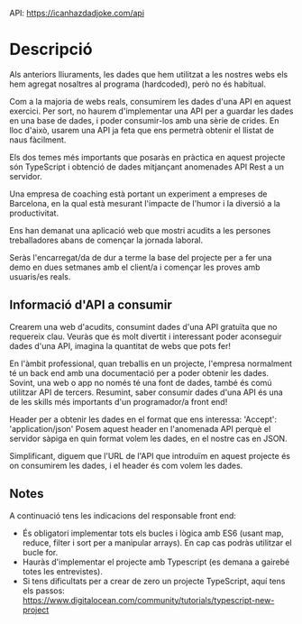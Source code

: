 API: https://icanhazdadjoke.com/api

# Descripció

Als anteriors lliuraments, les dades que hem utilitzat a les nostres webs els hem agregat nosaltres al programa (hardcoded), però no és habitual.

Com a la majoria de webs reals, consumirem les dades d'una API en aquest exercici. Per sort, no haurem d'implementar una API per a guardar les dades en una base de dades, i poder consumir-los amb una sèrie de crides. En lloc d'això, usarem una API ja feta que ens permetrà obtenir el llistat de naus fàcilment.

Els dos temes més importants que posaràs en pràctica en aquest projecte són TypeScript i obtenció de dades mitjançant anomenades API Rest a un servidor.

Una empresa de coaching està portant un experiment a empreses de Barcelona, en la qual està mesurant l'impacte de l'humor i la diversió a la productivitat.

Ens han demanat una aplicació web que mostri acudits a les persones treballadores abans de començar la jornada laboral.

Seràs l'encarregat/da de dur a terme la base del projecte per a fer una demo en dues setmanes amb el client/a i començar les proves amb usuaris/es reals.

## Informació d'API a consumir

Crearem una web d'acudits, consumint dades d'una API gratuïta que no requereix clau. Veuràs que és molt divertit i interessant poder aconseguir dades d'una API, imagina la quantitat de webs que pots fer!

En l'àmbit professional, quan treballis en un projecte, l'empresa normalment té un back end amb una documentació per a poder obtenir les dades. Sovint, una web o app no només té una font de dades, també és comú utilitzar API de tercers. Resumint, saber consumir dades d'una API és una de les skills més importants d'un programador/a front end!

Header per a obtenir les dades en el format que ens interessa:
'Accept': 'application/json'
Posem aquest header en l'anomenada API perquè el servidor sàpiga en quin format volem les dades, en el nostre cas en JSON.

Simplificant, diguem que l'URL de l'API que introduïm en aquest projecte és on consumirem les dades, i el header és com volem les dades.


## Notes

A continuació tens les indicacions del responsable front end:

- És obligatori implementar tots els bucles i lògica amb ES6 (usant map, reduce, filter i sort per a manipular arrays). En cap cas podràs utilitzar el bucle for.
- Hauràs d'implementar el projecte amb Typescript (es demana a gairebé totes les entrevistes).
- Si tens dificultats per a crear de zero un projecte TypeScript, aquí tens els passos: https://www.digitalocean.com/community/tutorials/typescript-new-project
